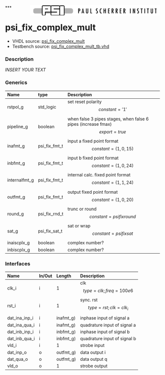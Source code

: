 <img align="right" src="../doc/psi_logo.png">
***

# psi_fix_complex_mult
 - VHDL source: [psi_fix_complex_mult](../hdl/psi_fix_complex_mult.vhd)
 - Testbench source: [psi_fix_complex_mult_tb.vhd](../testbench/psi_fix_complex_mult_tb.vhd)

### Description
*INSERT YOUR TEXT*

### Generics
| Name          | type          | Description                                                                     |
|:--------------|:--------------|:--------------------------------------------------------------------------------|
| rstpol_g      | std_logic     | set reset polarity $$ constant='1' $$                                           |
| pipeline_g    | boolean       | when false 3 pipes stages, when false 6 pipes (increase fmax) $$ export=true $$ |
| inafmt_g      | psi_fix_fmt_t | input a fixed point format $$ constant=(1,0,15) $$                              |
| inbfmt_g      | psi_fix_fmt_t | input b fixed point format $$ constant=(1,0,24) $$                              |
| internalfmt_g | psi_fix_fmt_t | internal calc. fixed point format $$ constant=(1,1,24) $$                       |
| outfmt_g      | psi_fix_fmt_t | output fixed point format $$ constant=(1,0,20) $$                               |
| round_g       | psi_fix_rnd_t | trunc or round $$ constant=psifixround $$                                       |
| sat_g         | psi_fix_sat_t | sat or wrap $$ constant=psifixsat $$                                            |
| inaiscplx_g   | boolean       | complex number?                                                                 |
| inbiscplx_g   | boolean       | complex number?                                                                 |

### Interfaces
| Name          | In/Out   | Length    | Description                         |
|:--------------|:---------|:----------|:------------------------------------|
| clk_i         | i        | 1         | clk $$ type=clk; freq=100e6 $$      |
| rst_i         | i        | 1         | sync. rst $$ type=rst; clk=clk_i $$ |
| dat_ina_inp_i | i        | inafmt_g) | inphase input of signal a           |
| dat_ina_qua_i | i        | inafmt_g) | quadrature input of signal a        |
| dat_inb_inp_i | i        | inbfmt_g) | inphase input of signal b           |
| dat_inb_qua_i | i        | inbfmt_g) | quadrature input of signal b        |
| vld_i         | i        | 1         | strobe input                        |
| dat_inp_o     | o        | outfmt_g) | data output i                       |
| dat_qua_o     | o        | outfmt_g) | data output q                       |
| vld_o         | o        | 1         | strobe output                       |